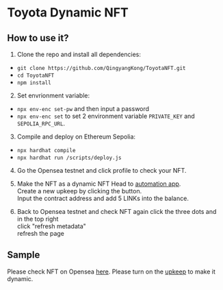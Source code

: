 # Toyota Dynamic NFT

## How to use it?
1. Clone the repo and install all dependencies:
- `git clone https://github.com/QingyangKong/ToyotaNFT.git`
- `cd ToyotaNFT`
- `npm install`

2. Set envrionment variable:
- `npx env-enc set-pw` and then input a password
- `npx env-enc set` to set 2 environment variable `PRIVATE_KEY` and `SEPOLIA_RPC_URL`.

3. Compile and deploy on Ethereum Sepolia:
- `npx hardhat compile`
- `npx hardhat run /scripts/deploy.js`

4. Go the Opensea testnet and click profile to check your NFT.

5. Make the NFT as a dynamic NFT
Head to [automation app](https://automation.chain.link/).<br>
Create a new upkeep by clicking the button.<br>
Input the contract address and add 5 LINKs into the balance.

6. Back to Opensea testnet and check NFT again
click the three dots and in the top right<br>
click "refresh metadata"<br>
refresh the page

## Sample
Please check NFT on Opensea [here](https://testnets.opensea.io/assets/sepolia/0x542c1e610acfe916cfb5d2e801629838093966f6/0). Please turn on the [upkeep](https://automation.chain.link/sepolia/90238671915813578359628247776465279684115696364976753310912712070172555087380) to make it dynamic.